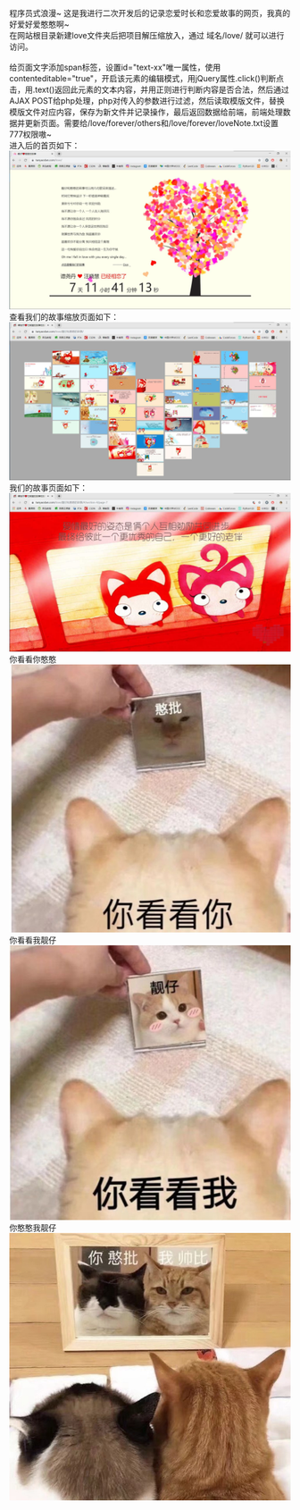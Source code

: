 程序员式浪漫~ 这是我进行二次开发后的记录恋爱时长和恋爱故事的网页，我真的好爱好爱憨憨啊~<br>
在网站根目录新建love文件夹后把项目解压缩放入，通过 域名/love/ 就可以进行访问。<br><br>
给页面文字添加span标签，设置id="text-xx"唯一属性，使用contenteditable="true"，开启该元素的编辑模式，用jQuery属性.click()判断点击，用.text()返回此元素的文本内容，并用正则进行判断内容是否合法，然后通过AJAX POST给php处理，php对传入的参数进行过滤，然后读取模版文件，替换模版文件对应内容，保存为新文件并记录操作，最后返回数据给前端，前端处理数据并更新页面。需要给/love/forever/others和/love/forever/loveNote.txt设置777权限嗷~<br>
进入后的首页如下：<br>
![恋爱树首页](/img/love.jpg)
查看我们的故事缩放页面如下：<br>
![我们的故事缩放页面](/img/heart.jpg)
我们的故事页面如下：<br>
![我们的故事中的页面](/img/story.jpg)
你看看你憨憨<br>
![你看看你憨批](/img/憨批.jpg)
你看看我靓仔<br>
![你看看我靓仔](/img/靓仔.jpg)
你憨憨我靓仔<br>
![你憨憨我靓仔](/img/靓仔和憨憨.jpg)
